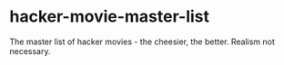 # hacker-movie-master-list
The master list of hacker movies - the cheesier, the better.  Realism not necessary.
